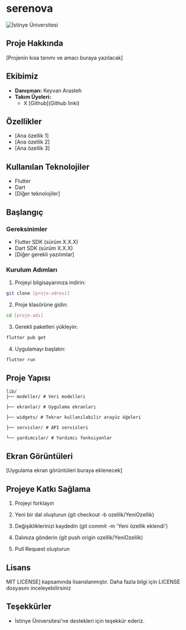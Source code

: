 # serenova

![İstinye Üniversitesi](https://unitededucation.com/_next/image?url=https%3A%2F%2Fwww.unitededucation.com%2Flinklogoch%2Fistinye-university-logo.png&w=3840&q=75)

## Proje Hakkında
[Projenin kısa tanımı ve amacı buraya yazılacak]

## Ekibimiz
- **Danışman:** Keyvan Arasteh
- **Takım Üyeleri:**
  - X [Github](Github linki)

## Özellikler
- [Ana özellik 1]
- [Ana özellik 2]
- [Ana özellik 3]

## Kullanılan Teknolojiler
- Flutter
- Dart
- [Diğer teknolojiler]

## Başlangıç

### Gereksinimler
- Flutter SDK (sürüm X.X.X)
- Dart SDK (sürüm X.X.X)
- [Diğer gerekli yazılımlar]
  
### Kurulum Adımları
1. Projeyi bilgisayarınıza indirin:
```bash
git clone [proje-adresi]
```

2. Proje klasörüne gidin:
```bash
cd [proje-adı]
```

3. Gerekli paketleri yükleyin:
```bash
flutter pub get
```

4. Uygulamayı başlatın:
```bash
flutter run
```

## Proje Yapısı
```
lib/
├── modeller/ # Veri modelleri

├── ekranlar/ # Uygulama ekranları

├── widgets/ # Tekrar kullanılabilir arayüz öğeleri

├── servisler/ # API servisleri

└── yardımcılar/ # Yardımcı fonksiyonlar
```

## Ekran Görüntüleri
[Uygulama ekran görüntüleri buraya eklenecek]

## Projeye Katkı Sağlama
1. Projeyi forklayın

2. Yeni bir dal oluşturun (git checkout -b ozellik/YeniOzellik)

3. Değişikliklerinizi kaydedin (git commit -m 'Yeni özellik eklendi')

4. Dalınıza gönderin (git push origin ozellik/YeniOzellik)
5. Pull Request oluşturun

## Lisans
MIT LICENSE] kapsamında lisanslanmıştır. Daha fazla bilgi için LICENSE dosyasını inceleyebilirsiniz

## Teşekkürler
- İstinye Üniversitesi'ne destekleri için teşekkür ederiz.